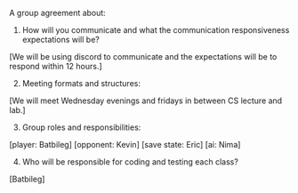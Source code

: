 A group agreement about:
1. How will you communicate and what the communication responsiveness expectations will be?

[We will be using discord to communicate and the expectations will be to respond within 12 hours.] 

2. Meeting formats and structures:

[We will meet Wednesday evenings and fridays in between CS lecture and lab.] 

3. Group roles and responsibilities:

[player: Batbileg]
[opponent: Kevin]
[save state: Eric]
[ai: Nima]

4. Who will be responsible for coding and testing each class?

[Batbileg]
